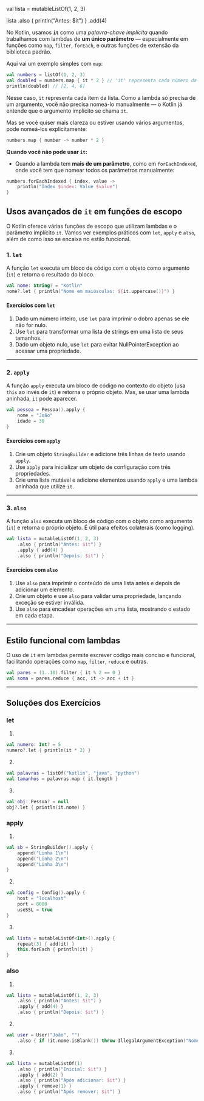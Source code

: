 val lista = mutableListOf(1, 2, 3)

lista
    .also { println("Antes: $it") }
    .add(4)

No Kotlin, usamos **`it`** como uma *palavra-chave implícita* quando trabalhamos com lambdas de **um único parâmetro** — especialmente em funções como `map`, `filter`, `forEach`, e outras funções de extensão da biblioteca padrão.

Aqui vai um exemplo simples com `map`:

```kotlin
val numbers = listOf(1, 2, 3)
val doubled = numbers.map { it * 2 } // 'it' representa cada número da lista
println(doubled) // [2, 4, 6]
```

Nesse caso, `it` representa cada item da lista. Como a lambda só precisa de um argumento, você não precisa nomeá-lo manualmente — o Kotlin já entende que o argumento implícito se chama `it`.

Mas se você quiser mais clareza ou estiver usando vários argumentos, pode nomeá-los explicitamente:

```kotlin
numbers.map { number -> number * 2 }
```

**Quando você não pode usar `it`:**
- Quando a lambda tem **mais de um parâmetro**, como em `forEachIndexed`, onde você tem que nomear todos os parâmetros manualmente:

```kotlin
numbers.forEachIndexed { index, value ->
    println("Index $index: Value $value")
}
```

## Usos avançados de `it` em funções de escopo

O Kotlin oferece várias funções de escopo que utilizam lambdas e o parâmetro implícito `it`. Vamos ver exemplos práticos com `let`, `apply` e `also`, além de como isso se encaixa no estilo funcional.

### 1. `let`

A função `let` executa um bloco de código com o objeto como argumento (`it`) e retorna o resultado do bloco.

```kotlin
val nome: String? = "Kotlin"
nome?.let { println("Nome em maiúsculas: ${it.uppercase()}") }
```

#### Exercícios com `let`

1. Dado um número inteiro, use `let` para imprimir o dobro apenas se ele não for nulo.
2. Use `let` para transformar uma lista de strings em uma lista de seus tamanhos.
3. Dado um objeto nulo, use `let` para evitar NullPointerException ao acessar uma propriedade.

---

### 2. `apply`

A função `apply` executa um bloco de código no contexto do objeto (usa `this` ao invés de `it`) e retorna o próprio objeto. Mas, se usar uma lambda aninhada, `it` pode aparecer.

```kotlin
val pessoa = Pessoa().apply {
    nome = "João"
    idade = 30
}
```

#### Exercícios com `apply`

1. Crie um objeto `StringBuilder` e adicione três linhas de texto usando `apply`.
2. Use `apply` para inicializar um objeto de configuração com três propriedades.
3. Crie uma lista mutável e adicione elementos usando `apply` e uma lambda aninhada que utilize `it`.

---

### 3. `also`

A função `also` executa um bloco de código com o objeto como argumento (`it`) e retorna o próprio objeto. É útil para efeitos colaterais (como logging).

```kotlin
val lista = mutableListOf(1, 2, 3)
    .also { println("Antes: $it") }
    .apply { add(4) }
    .also { println("Depois: $it") }
```

#### Exercícios com `also`

1. Use `also` para imprimir o conteúdo de uma lista antes e depois de adicionar um elemento.
2. Crie um objeto e use `also` para validar uma propriedade, lançando exceção se estiver inválida.
3. Use `also` para encadear operações em uma lista, mostrando o estado em cada etapa.

---

## Estilo funcional com lambdas

O uso de `it` em lambdas permite escrever código mais conciso e funcional, facilitando operações como `map`, `filter`, `reduce` e outras.

```kotlin
val pares = (1..10).filter { it % 2 == 0 }
val soma = pares.reduce { acc, it -> acc + it }
```

---

## Soluções dos Exercícios

### let

1. 
```kotlin
val numero: Int? = 5
numero?.let { println(it * 2) }
```
2.
```kotlin
val palavras = listOf("kotlin", "java", "python")
val tamanhos = palavras.map { it.length }
```
3.
```kotlin
val obj: Pessoa? = null
obj?.let { println(it.nome) }
```

### apply

1.
```kotlin
val sb = StringBuilder().apply {
    append("Linha 1\n")
    append("Linha 2\n")
    append("Linha 3\n")
}
```
2.
```kotlin
val config = Config().apply {
    host = "localhost"
    port = 8080
    useSSL = true
}
```
3.
```kotlin
val lista = mutableListOf<Int>().apply {
    repeat(3) { add(it) }
    this.forEach { println(it) }
}
```

### also

1.
```kotlin
val lista = mutableListOf(1, 2, 3)
    .also { println("Antes: $it") }
    .apply { add(4) }
    .also { println("Depois: $it") }
```
2.
```kotlin
val user = User("João", "")
    .also { if (it.nome.isBlank()) throw IllegalArgumentException("Nome inválido") }
```
3.
```kotlin
val lista = mutableListOf(1)
    .also { println("Inicial: $it") }
    .apply { add(2) }
    .also { println("Após adicionar: $it") }
    .apply { remove(1) }
    .also { println("Após remover: $it") }
```
